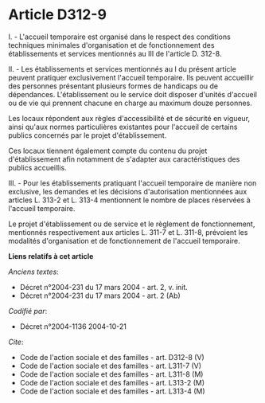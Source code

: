 # Article D312-9

I. - L'accueil temporaire est organisé dans le respect des conditions techniques minimales d'organisation et de
fonctionnement des établissements et services mentionnés au III de l'article D. 312-8.

II. - Les établissements et services mentionnés au I du présent article peuvent pratiquer exclusivement l'accueil temporaire.
Ils peuvent accueillir des personnes présentant plusieurs formes de handicaps ou de dépendances. L'établissement ou le
service doit disposer d'unités d'accueil ou de vie qui prennent chacune en charge au maximum douze personnes.

Les locaux répondent aux règles d'accessibilité et de sécurité en vigueur, ainsi qu'aux normes particulières existantes pour
l'accueil de certains publics concernés par le projet d'établissement.

Ces locaux tiennent également compte du contenu du projet d'établissement afin notamment de s'adapter aux caractéristiques
des publics accueillis.

III. - Pour les établissements pratiquant l'accueil temporaire de manière non exclusive, les demandes et les décisions
d'autorisation mentionnées aux articles L. 313-2 et L. 313-4 mentionnent le nombre de places réservées à l'accueil
temporaire.

Le projet d'établissement ou de service et le règlement de fonctionnement, mentionnés respectivement aux articles L. 311-7 et
L. 311-8, prévoient les modalités d'organisation et de fonctionnement de l'accueil temporaire.

**Liens relatifs à cet article**

_Anciens textes_:

  - Décret n°2004-231 du 17 mars 2004 - art. 2, v. init.
  - Décret n°2004-231 du 17 mars 2004 - art. 2 (Ab)

_Codifié par_:

  - Décret n°2004-1136 2004-10-21

_Cite_:

  - Code de l'action sociale et des familles - art. D312-8 (V)
  - Code de l'action sociale et des familles - art. L311-7 (V)
  - Code de l'action sociale et des familles - art. L311-8 (M)
  - Code de l'action sociale et des familles - art. L313-2 (M)
  - Code de l'action sociale et des familles - art. L313-4 (M)
